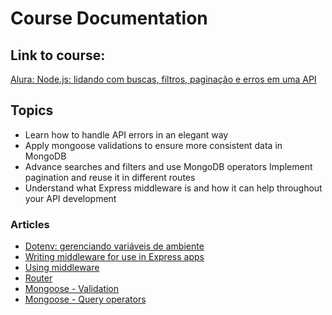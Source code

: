 # Course Documentation

## Link to course:
[Alura: Node.js: lidando com buscas, filtros, paginação e erros em uma API](https://cursos.alura.com.br/course/node-js-buscas-filtros-paginacao-erros-api)

## Topics
- Learn how to handle API errors in an elegant way
- Apply mongoose validations to ensure more consistent data in MongoDB
- Advance searches and filters and use MongoDB operators
Implement pagination and reuse it in different routes
- Understand what Express middleware is and how it can help throughout your API development

### Articles
- [Dotenv: gerenciando variáveis de ambiente](https://www.alura.com.br/artigos/dotenv-gerenciando-variaveis-ambiente#:~:text=O%20que%20é%20o%20Dotenv,-Antes%20de%20entendermos&text=Já%20que%20as%20variáveis%20de,js.)
- [Writing middleware for use in Express apps](https://expressjs.com/en/guide/writing-middleware.html)
- [Using middleware](https://expressjs.com/en/guide/using-middleware.html)
- [Router](https://expressjs.com/en/api.html#router)
- [Mongoose - Validation](https://mongoosejs.com/docs/validation.html)
- [Mongoose - Query operators](https://www.mongodb.com/docs/manual/reference/operator/query/)
